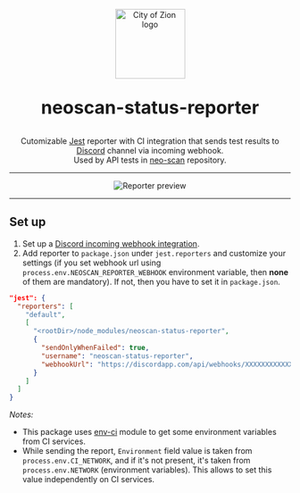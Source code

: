 <p align="center">
  <img 
    src="http://res.cloudinary.com/vidsy/image/upload/v1503160820/CoZ_Icon_DARKBLUE_200x178px_oq0gxm.png" 
    width="125px"
    alt="City of Zion logo">
</p>

<p align="center" style="font-size: 32px;">
  <strong>neoscan-status-reporter</strong>
</p>

<p align="center">
  Cutomizable <a href="https://github.com/facebook/jest">Jest</a> reporter with CI integration that sends test results to <a href="https://discordapp.com/">Discord</a> channel via incoming webhook.
  <br />
  Used by API tests in <a href="https://github.com/CityOfZion/neo-scan">neo-scan</a> repository.
  <br />
</p>

<hr />

<p align="center">
  <img 
    src="https://i.imgur.com/Dn3TAtb.png"
    alt="Reporter preview">
</p>

***

## Set up
1. Set up a [Discord incoming webhook integration](https://support.discordapp.com/hc/en-us/articles/228383668-Intro-to-Webhooks).
2. Add reporter to `package.json` under `jest.reporters` and customize your settings (if you set webhook url using `process.env.NEOSCAN_REPORTER_WEBHOOK` environment variable, then **none** of them are mandatory). If not, then you have to set it in `package.json`.
```JSON
"jest": {
  "reporters": [
    "default",
    [
      "<rootDir>/node_modules/neoscan-status-reporter",
      {
        "sendOnlyWhenFailed": true,
        "username": "neoscan-status-reporter",
        "webhookUrl": "https://discordapp.com/api/webhooks/XXXXXXXXXXXXXXXX/XXXXXXXXXXXXXXXXXXXXXXXXXXXXXXXXXXXXXXXXXXXXXXXXX"
      }
    ]
  ]
}
```

*Notes:*
- This package uses [env-ci](https://www.npmjs.com/package/env-ci) module to get some environment variables from CI services.
- While sending the report, `Environment` field value is taken from `process.env.CI_NETWORK`, and if it's not present, it's taken from `process.env.NETWORK` (environment variables). This allows to set this value independently on CI services.
